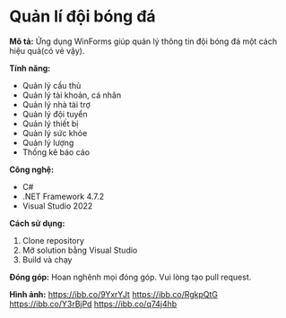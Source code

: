 # Quản lí đội bóng đá

**Mô tả:** Ứng dụng WinForms giúp quản lý thông tin đội bóng đá một cách hiệu quả(có vẻ vậy).

**Tính năng:**
* Quản lý cầu thủ
* Quản lý tài khoản, cá nhân
* Quản lý nhà tài trợ
* Quản lý đội tuyển
* Quản lý thiết bị
* Quản lý sức khỏe
* Quản lý lượng
* Thống kê báo cáo


**Công nghệ:**
* C#
* .NET Framework 4.7.2
* Visual Studio 2022

**Cách sử dụng:**
1. Clone repository
2. Mở solution bằng Visual Studio
3. Build và chạy

**Đóng góp:**
Hoan nghênh mọi đóng góp. Vui lòng tạo pull request.

**Hình ảnh:**
https://ibb.co/9YxrYJt
https://ibb.co/RgkpQtG
https://ibb.co/Y3rBjPd
https://ibb.co/q74j4hb